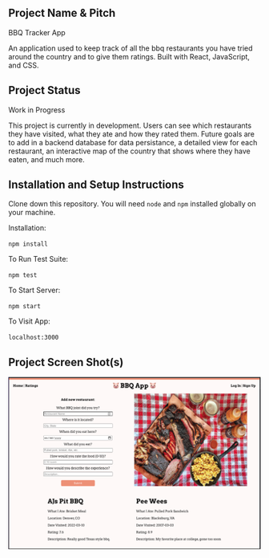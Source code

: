 ## Project Name & Pitch

BBQ Tracker App

An application used to keep track of all the bbq restaurants you have tried around the country and to give them ratings.  Built with React, JavaScript, and CSS.

## Project Status
Work in Progress

This project is currently in development. Users can see which restaurants they have visited, what they ate and how they rated them. Future goals are to add in a backend database for data persistance, a detailed view for each restaurant, an interactive map of the country that shows where they have eaten, and much more. 

## Installation and Setup Instructions

Clone down this repository. You will need `node` and `npm` installed globally on your machine.  

Installation:

`npm install`  

To Run Test Suite:  

`npm test`  

To Start Server:

`npm start`  

To Visit App:

`localhost:3000` 

## Project Screen Shot(s) 

![ Full Screenshot ](./src/assets/full-screenshot.png)
 

<!-- ## Reflection

  - What was the context for this project? (ie: was this a side project?
  - What did you set out to build?
  - Why was this project challenging and therefore a really good learning experience?
  - What were some unexpected obstacles?
  - What tools did you use to implement this project?
      - This might seem obvious because you are IN this codebase, but to all other humans now is the time to talk about why you chose webpack instead of create react app, or D3, or vanilla JS instead of a framework etc. Brag about your choices and justify them here.   -->

